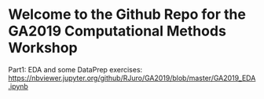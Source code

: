 # Welcome to the Github Repo for the GA2019 Computational Methods Workshop

Part1: EDA and some DataPrep exercises:
https://nbviewer.jupyter.org/github/RJuro/GA2019/blob/master/GA2019_EDA.ipynb

